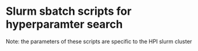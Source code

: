 # Slurm sbatch scripts for hyperparamter search

Note: the parameters of these scripts are specific to the HPI slurm cluster
